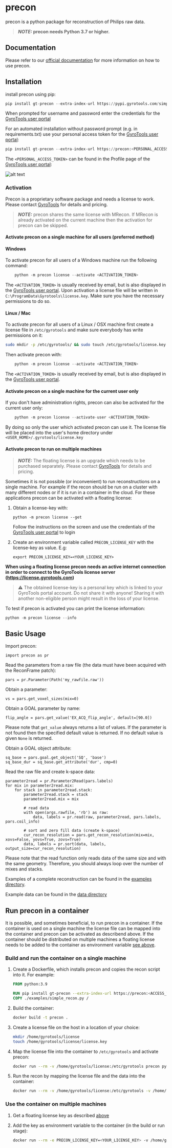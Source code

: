 # precon 

precon is a python package for reconstruction of Philips raw data.

> **_NOTE:_ precon needs Python 3.7 or higher.**

## Documentation

Please refer to our [official documentation](https://docs.gyrotools.com/precon/latest/) for more information on how to use precon.

## Installation

install precon using pip:
```python
pip install gt-precon --extra-index-url https://pypi.gyrotools.com/simple/
```

When prompted for username and password enter the credentials for the [GyroTools user portal](https://portal.gyrotools.com/portal) 

For an automated installation without password prompt (e.g. in requirements.txt) use your personal access token for the [GyroTools user portal](https://portal.gyrotools.com/portal):
```python
pip install gt-precon --extra-index-url https://precon:<PERSONAL_ACCESS_TOKEN>@pypi.gyrotools.com/simple/
```

The `<PERSONAL_ACCESS_TOKEN>` can be found in the Profile page of the [GyroTools user portal](https://portal.gyrotools.com/portal):

![alt text](doc/portal_profile.jpg "Profile")

### Activation

Precon is a proprietary software package and needs a license to work. Please contact [GyroTools](https://www.gyrotools.com/gt/index.php/contact-form) for details and pricing. 

> **_NOTE:_** precon shares the same license with MRecon. If MRecon is already activated on the current machine then the activation for precon can be skipped. 

#### Activate precon on a single machine for all users (preferred method)

#### Windows

To activate precon for all users of a Windows machine run the following command:
```python
    python -m precon license --activate <ACTIVATION_TOKEN>
```

The `<ACTIVATION_TOKEN>` is usually received by email, but is also displayed in the [GyroTools user portal](https://portal.gyrotools.com/portal).
Upon activation a license file will be written in `C:\ProgramData\Gyrotools\license.key`. Make sure you have the necessary permissions to do so.

#### Linux / Mac

To activate precon for all users of a Linux / OSX machine first create a license file in `/etc/gyrotools` and make sure everybody has write permissions on it:
```bash
sudo mkdir -p /etc/gyrotools/ && sudo touch /etc/gyrotools/license.key && sudo chmod 666 /etc/gyrotools/license.key'
```

Then activate precon with:
```python
    python -m precon license --activate <ACTIVATION_TOKEN>
```

The `<ACTIVATION_TOKEN>` is usually received by email, but is also displayed in the [GyroTools user portal](https://portal.gyrotools.com/portal).

#### Activate precon on a single machine for the current user only

If you don't have administration rights, precon can also be activated for the current user only:
```python
    python -m precon license --activate-user <ACTIVATION_TOKEN>
```

By doing so only the user which activated precon can use it. The license file will be placed into the user's home directory under `<USER_HOME>/.gyrotools/license.key`

#### Activate precon to run on multiple machines

> **_NOTE:_**  The floating license is an upgrade which needs to be purchased separately. Please contact [GyroTools](https://www.gyrotools.com/gt/index.php/contact-form) for details and pricing. 


Sometimes it is not possible (or inconvenient) to run reconstructions on a single machine. For example if the recon should be run on a cluster with many different nodes or if it is run in a container in the cloud.
For these applications precon can be activated with a floating license:

1. Obtain a license-key with:   
    ```     
    python -m precon license --get
    ```
    Follow the instructions on the screen and use the credentials of the [GyroTools user portal](https://portal.gyrotools.com/portal) to login

2. Create an environment variable called `PRECON_LICENSE_KEY` with the license-key as value. E.g:
    ```
    export PRECON_LICENSE_KEY=<YOUR_LICENSE_KEY>
    ```

**When using a floating license precon needs an active internet connection in order to connect to the GyroTools license server (https://license.gyrotools.com)**

> :warning: The obtained license-key is a personal key which is linked to your GyroTools portal account. Do not share it with anyone!
Sharing it with another non-eligible person might result in the loss of your license.


To test if precon is activated you can print the license information:
```python
python -m precon license --info
```

## Basic Usage

Import precon:

```
import precon as pr
```

Read the parameters from a raw file (the data must have been acquired with the ReconFrame patch):

```
pars = pr.Parameter(Path('my_rawfile.raw'))
```

Obtain a parameter:

```
vs = pars.get_voxel_sizes(mix=0)
```

Obtain a GOAL parameter by name:

```
flip_angle = pars.get_value('EX_ACQ_flip_angle', default=[90.0])
```

Please note that `get_value` always returns a list of values. If the parameter is not found then the specified default value is returned. If no default value is given `None` is returned.

Obtain a GOAL object attribute:

```
sq_base = pars.goal.get_object('SQ', 'base')
sq_base_dur = sq_base.get_attribute('dur', cmp=0)
```

Read the raw file and create k-space data:

```
parameter2read = pr.Parameter2Read(pars.labels)
for mix in parameter2read.mix:
    for stack in parameter2read.stack:
        parameter2read.stack = stack
        parameter2read.mix = mix

        # read data
        with open(args.rawfile, 'rb') as raw:
            data, labels = pr.read(raw, parameter2read, pars.labels, pars.coil_info)

        # sort and zero fill data (create k-space)
        cur_recon_resolution = pars.get_recon_resolution(mix=mix, xovs=False, yovs=True, zovs=True)
        data, labels = pr.sort(data, labels, output_size=cur_recon_resolution)
```

Please note that the read function only reads data of the same size and with the same geometry. Therefore, you should always loop over the number of mixes and stacks. 

Examples of a complete reconstruction can be found in the [examples directory](./examples).

Example data can be found in the [data directory](./data)


## Run precon in a container

It is possible, and sometimes beneficial, to run precon in a container. If the container is used on a single machine the license file can be mapped into the container and precon can be activated as describend above.
If the container should be distributed on multiple machines a floating license needs to be added to the container as environment variable [see above](#Activate-precon-to-run-on-multiple-machines).

### Build and run the container on a single machine

1. Create a Dockerfile, which installs precon and copies the recon script into it. For example:
   ```Dockerfile
   FROM python:3.9

   RUN pip install gt-precon --extra-index-url https://precon:<ACCESS_TOKEN>@pypi.gyrotools.com/simple/
   COPY ./examples/simple_recon.py /
   ```
   
2. Build the container:
   ```bash
   docker build -t precon .
   ```
   
3. Create a license file on the host in a location of your  choice:
   ```bash
   mkdir /home/gyrotools/license
   touch /home/gyrotools/license/license.key
   ```
   
4. Map the license file into the container to `/etc/gyrotools` and activate precon:
   ```bash
   docker run --rm -v /home/gyrotools/license:/etc/gyrotools precon python -m precon license --activate <ACTIVATION_TOKEN>
   ```

5. Run the recon by mapping the license file and the data into the container:
   ```bash
   docker run --rm -v /home/gyrotools/license:/etc/gyrotools -v /home/gyrotools/data:/data precon python /simple_recon.py /data/rawfile.raw
   ```
   
### Use the container on multiple machines

1. Get a floating license key as described [above](#Activate-precon-to-run-on-multiple-machines)

2. Add the key as environment variable to the container (in the build or run stage):
   ```bash
   docker run --rm -e PRECON_LICENSE_KEY=<YOUR_LICENSE_KEY> -v /home/gyrotools/data:/data precon python /simple_recon.py /data/rawfile.raw
   ```